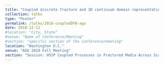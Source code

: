```yaml
---
title: "Coupled discrete fracture and 3D continuum domain representation to efficiently capture gas transport from underground cavities"
collection: talks
type: "Poster"
permalink: /talks/2018-coupledDFN-agu
date: 2018-12-12
#location: "City, State"
#venue: "Name of Conference/Meeting"
#section: "specific section of the conference/meeting"
location: "Washington D.C."
venue: "AGU 2018 Fall Meeting"
section: "Session: H51P Coupled Processes in Fractured Media Across Scales: Experimental and Modeling Advances" 
---
```


<!-- This is a description of your conference proceedings talk, note the different field in type. You can put anything in this field. -->


